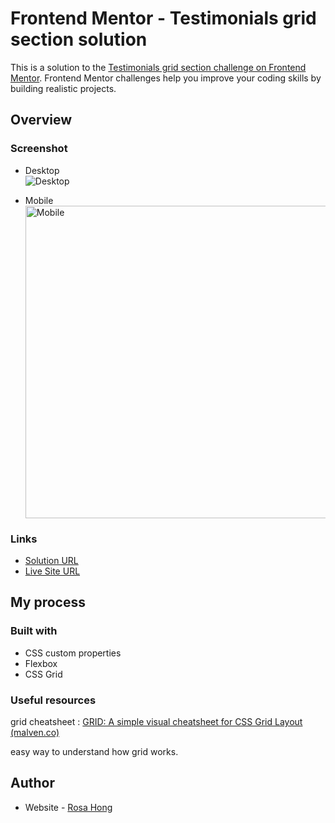 # Frontend Mentor - Testimonials grid section solution

This is a solution to the [Testimonials grid section challenge on Frontend Mentor](https://www.frontendmentor.io/challenges/testimonials-grid-section-Nnw6J7Un7). Frontend Mentor challenges help you improve your coding skills by building realistic projects. 

## Overview
### Screenshot
- Desktop  
  ![Desktop]( https://github.com/meitung473/testimonials-grid-section-main/blob/gh-pages/readmeImage/desktop.jpeg)
 
- Mobile  
  <img src="https://github.com/meitung473/testimonials-grid-section-main/blob/gh-pages/readmeImage/mobile.jpeg" alt="Mobile" width="500px" height="auto">


### Links

- [Solution URL](https://www.frontendmentor.io/solutions/testimonialsgridsectionmain-with-cssgrid-HkktQDTXc)
- [Live Site URL](https://meitung473.github.io/testimonials-grid-section-main/)

## My process

### Built with
- CSS custom properties
- Flexbox
- CSS Grid

### Useful resources
grid cheatsheet : [GRID: A simple visual cheatsheet for CSS Grid Layout (malven.co)](https://grid.malven.co/)

easy way to understand how grid works.

## Author

- Website - [Rosa Hong](https://blog.rosa.tw)

